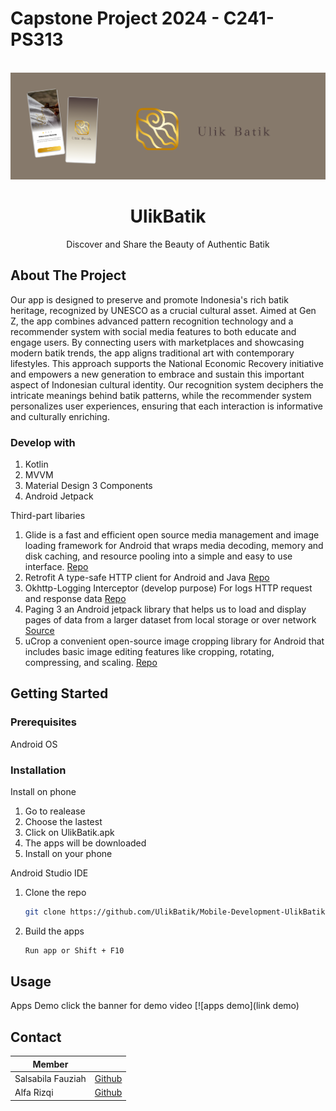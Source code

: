<div id="top">
  <h1>Capstone Project 2024 - C241-PS313</h1>
</div>

<!-- PROJECT LOGO -->
<br />
<div align="start">
  <img src="https://github.com/UlikBatik/Mobile-Development-UlikBatik/blob/master/ulikbatik_logo.png"/>
  <h1 align="center">UlikBatik</h1>
  <p align="center">Discover and Share the Beauty of Authentic Batik</p>
</div>

<!-- ABOUT THE PROJECT -->
## About The Project
Our app is designed to preserve and promote Indonesia's rich batik heritage, recognized by UNESCO as a crucial cultural asset. Aimed at Gen Z, the app combines advanced pattern recognition technology and a recommender system with social media features to both educate and engage users. By connecting users with marketplaces and showcasing modern batik trends, the app aligns traditional art with contemporary lifestyles. This approach supports the National Economic Recovery initiative and empowers a new generation to embrace and sustain this important aspect of Indonesian cultural identity. Our recognition system deciphers the intricate meanings behind batik patterns, while the recommender system personalizes user experiences, ensuring that each interaction is informative and culturally enriching.

### Develop with

 1. Kotlin
 2. MVVM
 3. Material Design 3 Components
 4. Android Jetpack

Third-part libaries

1. Glide is a fast and efficient open source media management and image loading framework for Android that wraps media decoding, memory and disk caching, and resource pooling into a simple and easy to use interface. [Repo](https://github.com/bumptech/glide)
3. Retrofit
A type-safe HTTP client for Android and Java
 [Repo](https://github.com/square/retrofit)
4. Okhttp-Logging Interceptor (develop purpose)
For logs HTTP request and response data
 [Repo](https://github.com/square/okhttp/tree/master/okhttp-logging-interceptor)
5. Paging 3
an Android jetpack library that helps us to load and display pages of data from a larger dataset from local storage or over network
[Source](https://github.com/square/okhttp/tree/master/okhttp-logging-interceptor)
6. uCrop
a convenient open-source image cropping library for Android that includes basic image editing features like cropping, rotating, compressing, and scaling.
[Repo](https://github.com/Yalantis/uCrop.git)
   
 

<!-- GETTING STARTED -->
## Getting Started

### Prerequisites

Android OS

### Installation
Install on phone
1. Go to realease 
2. Choose the lastest
3. Click on UlikBatik.apk
4. The apps will be downloaded
5. Install on your phone

Android Studio IDE

1. Clone the repo
   ```sh
   git clone https://github.com/UlikBatik/Mobile-Development-UlikBatik.git
   ```
2. Build the apps
   ```sh
   Run app or Shift + F10
   ```

<!-- USAGE EXAMPLES -->
## Usage

Apps Demo
click the banner for demo video
[![apps demo](link demo)

<!-- CONTACT -->
## Contact

| Member |  |
|--|--|
| Salsabila Fauziah |[Github](https://github.com/salsabilafauzh)  |
| Alfa Rizqi |[Github](https://github.com/AlfaRiz011)  |
